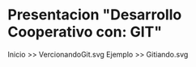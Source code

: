 Presentacion "Desarrollo Cooperativo con: GIT"
==============================================

Inicio >> VercionandoGit.svg
Ejemplo >> Gitiando.svg

